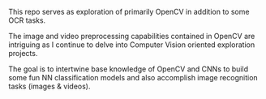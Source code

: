 This repo serves as exploration of primarily OpenCV in addition to some OCR tasks.

The image and video preprocessing capabilities contained in OpenCV are intriguing as I continue to delve into Computer Vision oriented exploration projects. 

The goal is to intertwine base knowledge of OpenCV and CNNs to build some fun NN classification models and also accomplish image recognition tasks (images & videos).